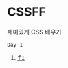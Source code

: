 # CSSFF
재미있게 CSS 배우기

<code>Day 1</code> </br>
1. <kbd><a href="https://github.com/xecureyan1337/CSSFF/tree/main/1">f1</a></kbd>
